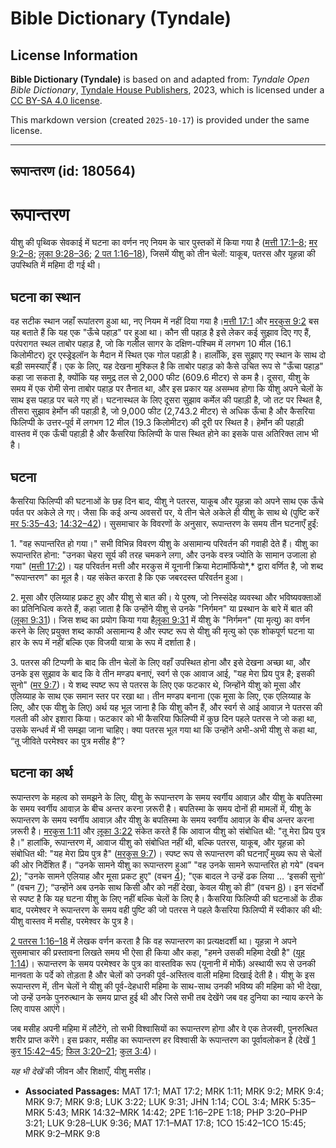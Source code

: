# Bible Dictionary (Tyndale)

## License Information

**Bible Dictionary (Tyndale)** is based on and adapted from: _Tyndale Open Bible Dictionary_, [Tyndale House Publishers](https://tyndaleopenresources.com/), 2023, which is licensed under a [CC BY-SA 4.0 license](https://creativecommons.org/licenses/by-sa/4.0/legalcode.en).

This markdown version (created `2025-10-17`) is provided under the same license.



--------------------------------

## रूपान्तरण (id: 180564)

रूपान्तरण
=========

यीशु की पृथ्विक सेवकाई में घटना का वर्णन नए नियम के चार पुस्तकों में किया गया है ([मत्ती 17:1–8](https://ref.ly/Matt17:1-Matt17:8); [मर 9:2–8](https://ref.ly/Mark9:2-Mark9:8); [लूका 9:28–36](https://ref.ly/Luke9:28-Luke9:36); [2 पत 1:16–18](https://ref.ly/2Pet1:16-2Pet1:18)), जिसमें यीशु को तीन चेलों: याकूब, पतरस और यूहन्ना की उपस्थिति में महिमा दी गई थी।

घटना का स्थान
-------------

वह सटीक स्थान जहाँ रूपांतरण हुआ था, नए नियम में नहीं दिया गया है।[मत्ती 17:1](https://ref.ly/Matt17:1) और [मरकुस 9:2](https://ref.ly/Mark9:2) बस यह बताते हैं कि यह एक "ऊँचे पहाड़" पर हुआ था। कौन सी पहाड़ है इसे लेकर कई सुझाव दिए गए हैं, परंपरागत स्थल ताबोर पहाड़ है, जो कि गलील सागर के दक्षिण\-पश्चिम में लगभग 10 मील (16\.1 किलोमीटर) दूर एस्ड्रेइलॉन के मैदान में स्थित एक गोल पहाड़ी है। हालाँकि, इस सुझाए गए स्थान के साथ दो बड़ी समस्याएँ हैं। एक के लिए, यह देखना मुश्किल है कि ताबोर पहाड़ को कैसे उचित रूप से "ऊँचा पहाड़" कहा जा सकता है, क्योंकि यह समुद्र तल से 2,000 फीट (609\.6 मीटर) से कम है। दूसरा, यीशु के समय में एक रोमी सेना ताबोर पहाड़ पर तैनात था, और इस प्रकार यह असम्भव होगा कि यीशु अपने चेलों के साथ इस पहाड़ पर चले गए हों। घटनास्थल के लिए दूसरा सुझाव कर्मेल की पहाड़ी है, जो तट पर स्थित है, तीसरा सुझाव हेर्मोन की पहाड़ी है, जो 9,000 फीट (2,743\.2 मीटर) से अधिक ऊँचा है और कैसरिया फिलिप्पी के उत्तर\-पूर्व में लगभग 12 मील (19\.3 किलोमीटर) की दूरी पर स्थित है। हेर्मोन की पहाड़ी वास्तव में एक ऊँची पहाड़ी है और कैसरिया फिलिप्पी के पास स्थित होने का इसके पास अतिरिक्त लाभ भी है।

घटना
----

कैसरिया फिलिप्पी की घटनाओं के छह दिन बाद, यीशु ने पतरस, याकूब और यूहन्ना को अपने साथ एक ऊँचे पर्वत पर अकेले ले गए। जैसा कि कई अन्य अवसरों पर, ये तीन चेले अकेले ही यीशु के साथ थे (पुष्टि करें [मर 5:35–43](https://ref.ly/Mark5:35-Mark5:43); [14:32–42](https://ref.ly/Mark14:32-Mark14:42))। सुसमाचार के विवरणों के अनुसार, रूपान्तरण के समय तीन घटनाएँ हुईं:

1\. "वह रूपान्तरित हो गया।" सभी विभिन्न विवरण यीशु के असामान्य परिवर्तन की गवाही देते हैं। यीशु का रूपान्तरित होना: "उनका चेहरा सूर्य की तरह चमकने लगा, और उनके वस्त्र ज्योति के सामान उजाला हो गया" ([मत्ती 17:2](https://ref.ly/Matt17:2))। यह परिवर्तन मत्ती और मरकुस में यूनानी क्रिया मेटामॉर्फियो*,* द्वारा वर्णित है, जो शब्द "रूपान्तरण" का मूल है। यह संकेत करता है कि एक जबरदस्त परिवर्तन हुआ।

2\. मूसा और एलिय्याह प्रकट हुए और यीशु से बात की। ये पुरुष, जो निस्संदेह व्यवस्था और भविष्यवक्ताओं का प्रतिनिधित्व करते हैं, कहा जाता है कि उन्होंने यीशु से उनके "निर्गमन" या प्रस्थान के बारे में बात की ([लूका 9:31](https://ref.ly/Luke9:31))। जिस शब्द का प्रयोग किया गया है[लूका 9:31](https://ref.ly/Luke9:31) में यीशु के "निर्गमन" (या मृत्यु) का वर्णन करने के लिए प्रयुक्त शब्द काफी असामान्य है और स्पष्ट रूप से यीशु की मृत्यु को एक शोकपूर्ण घटना या हार के रूप में नहीं बल्कि एक विजयी यात्रा के रूप में दर्शाता है।

3\. पतरस की टिप्पणी के बाद कि तीन चेलों के लिए वहाँ उपस्थित होना और इसे देखना अच्छा था, और उनके इस सुझाव के बाद कि वे तीन मण्डप बनाएं, स्वर्ग से एक आवाज आई, "यह मेरा प्रिय पुत्र है; इसकी सुनो" ([मर 9:7](https://ref.ly/Mark9:7))। ये शब्द स्पष्ट रूप से पतरस के लिए एक फटकार थे, जिन्होंने यीशु को मूसा और एलिय्याह के साथ एक समान स्तर पर रखा था। तीन मण्डप बनाना (एक मूसा के लिए, एक एलिय्याह के लिए, और एक यीशु के लिए) अर्थ यह भूल जाना है कि यीशु कौन हैं, और स्वर्ग से आई आवाज़ ने पतरस की गलती की ओर इशारा किया। फटकार को भी कैसरिया फिलिप्पी में कुछ दिन पहले पतरस ने जो कहा था, उसके सन्धर्व में भी समझा जाना चाहिए। क्या पतरस भूल गया था कि उन्होंने अभी\-अभी यीशु से कहा था, “तू जीविते परमेश्वर का पुत्र मसीह है”?

घटना का अर्थ
------------

 रूपान्तरण के महत्व को समझने के लिए, यीशु के रूपान्तरण के समय स्वर्गीय आवाज़ और यीशु के बपतिस्मा के समय स्वर्गीय आवाज़ के बीच अन्तर करना ज़रूरी है। बपतिस्मा के समय दोनों ही मामलों में, यीशु के रूपान्तरण के समय स्वर्गीय आवाज़ और यीशु के बपतिस्मा के समय स्वर्गीय आवाज़ के बीच अन्तर करना ज़रूरी है। [मरकुस 1:11](https://ref.ly/Mark1:11) और [लूका 3:22](https://ref.ly/Luke3:22) संकेत करते हैं कि आवाज यीशु को संबोधित थी: "तू मेरा प्रिय पुत्र है।" हालांकि, रूपान्तरण में, आवाज यीशु को संबोधित नहीं थी, बल्कि पतरस, याकूब, और यूहन्ना को संबोधित थी: "यह मेरा प्रिय पुत्र है" ([मरकुस 9:7](https://ref.ly/Mark9:7))। स्पष्ट रूप से रूपान्तरण की घटनाएँ मुख्य रूप से चेलों की ओर निर्देशित हैं। “उनके सामने यीशु का रूपान्तरण हुआ” "वह उनके सामने रूपान्तरित हो गये" (वचन [2](https://ref.ly/Mark9:2)); "उनके सामने एलियाह और मूसा प्रकट हुए" (वचन [4](https://ref.ly/Mark9:4)); "एक बादल ने उन्हें ढक लिया … ‘इसकी सुनो’ ” (वचन [7](https://ref.ly/Mark9:7)); “उन्होंने अब उनके साथ किसी और को नहीं देखा, केवल यीशु को ही” (वचन [8](https://ref.ly/Mark9:8))। इन संदर्भों से स्पष्ट है कि यह घटना यीशु के लिए नहीं बल्कि चेलों के लिए है। कैसरिया फिलिप्पी की घटनाओं के ठीक बाद, परमेश्वर ने रूपान्तरण के समय वही पुष्टि की जो पतरस ने पहले कैसरिया फिलिप्पी में स्वीकार की थी: यीशु वास्तव में मसीह, परमेश्वर के पुत्र है।

[2 पतरस 1:16–18](https://ref.ly/2Pet1:16-2Pet1:18) में लेखक वर्णन करता है कि वह रूपान्तरण का प्रत्यक्षदर्शी था। यूहन्ना ने अपने सुसमाचार की प्रस्तावना लिखते समय भी ऐसा ही किया और कहा, "हमने उसकी महिमा देखी है" ([यूह 1:14](https://ref.ly/John1:14))। रूपान्तरण के समय परमेश्वर के पुत्र का वास्तविक रूप (यूनानी में मोर्फे) अस्थायी रूप से उनकी मानवता के पर्दे को तोड़ता है और चेलों को उनकी पूर्व\-अस्तित्व वाली महिमा दिखाई देती है। यीशु के इस रूपान्तरण में, तीन चेलों ने यीशु की पूर्व\-देहधारी महिमा के साथ\-साथ उनकी भविष्य की महिमा को भी देखा, जो उन्हें उनके पुनरुत्थान के समय प्राप्त हुई थी और जिसे सभी तब देखेंगे जब वह दुनिया का न्याय करने के लिए वापस आएंगे।

जब मसीह अपनी महिमा में लौटेंगे, तो सभी विश्वासियों का रूपान्तरण होगा और वे एक तेजस्वी, पुनरुत्थित शरीर प्राप्त करेंगे। इस प्रकार, मसीह का रूपान्तरण हर विश्वासी के रूपान्तरण का पूर्वावलोकन है (देखें [1 कुर 15:42–45](https://ref.ly/1Cor15:42-1Cor15:45); [फिल 3:20–21](https://ref.ly/Phil3:20-Phil3:21); [कुल 3:4](https://ref.ly/Col3:4))।

*यह भी देखें* की जीवन और शिक्षाएँ, यीशु मसीह।

* **Associated Passages:** MAT 17:1; MAT 17:2; MRK 1:11; MRK 9:2; MRK 9:4; MRK 9:7; MRK 9:8; LUK 3:22; LUK 9:31; JHN 1:14; COL 3:4; MRK 5:35–MRK 5:43; MRK 14:32–MRK 14:42; 2PE 1:16–2PE 1:18; PHP 3:20–PHP 3:21; LUK 9:28–LUK 9:36; MAT 17:1–MAT 17:8; 1CO 15:42–1CO 15:45; MRK 9:2–MRK 9:8


